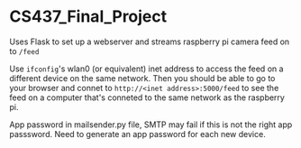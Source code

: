 # CS437_Final_Project

Uses Flask to set up a webserver and streams raspberry pi camera feed on to `/feed`

Use `ifconfig`'s wlan0 (or equivalent) inet address to access the feed on a different device on the same network.
Then you should be able to go to your browser and connet to `http://<inet address>:5000/feed` to see the feed on a computer that's conneted to the same network as the raspberry pi.

App password in mailsender.py file, SMTP may fail if this is not the right app passsword. Need to generate an app password for each new device.